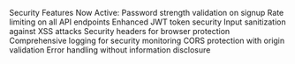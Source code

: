 Security Features Now Active:
Password strength validation on signup
Rate limiting on all API endpoints
Enhanced JWT token security
Input sanitization against XSS attacks
Security headers for browser protection
Comprehensive logging for security monitoring
CORS protection with origin validation
Error handling without information disclosure